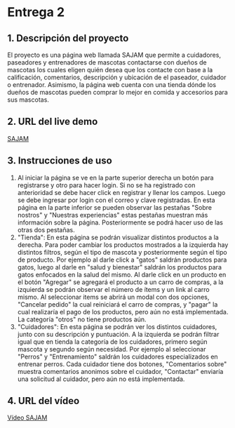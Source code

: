 # Entrega 2
## 1. Descripción del proyecto 
El proyecto es una página web llamada SAJAM que permite a cuidadores, paseadores y entrenadores de mascotas contactarse con dueños de mascotas los cuales eligen quién desea que los contacte con base a la calificación, comentarios, descripción y ubicación de el paseador, cuidador o entrenador. Asimismo, la página web cuenta con una tienda dónde los dueños de mascotas pueden comprar lo mejor en comida y accesorios para sus mascotas.

## 2. URL del live demo
 [SAJAM](https://sajam.herokuapp.com/index.html)
 
## 3. Instrucciones de uso
1. Al iniciar la página se ve en la parte superior derecha un botón para registrarse y otro para hacer login. Si no se ha registrado con anterioridad se debe hacer click en registrar y llenar los campos. Luego se debe ingresar por login con el correo y clave registradas. En esta página en la parte inferior se pueden observar las pestañas "Sobre nostros" y "Nuestras experiencias" estas pestañas muestran más información sobre la página. Posteriormente se podrá hacer uso de las otras dos pestañas.
2. "Tienda": En esta página se podrán visualizar distintos productos a la derecha. Para poder cambiar los productos mostrados a la izquierda hay distintos filtros, según el tipo de mascota y posteriormente según el tipo de producto. Por ejemplo al darle click a "gatos" saldrán productos para gatos, luego al darle en "salud y bienestar" saldrán los productos para gatos enfocados en la salud del mismo. Al darle click en un producto en el botón "Agregar" se agregará el producto a un carro de compras, a la izquierda se podrán observar el número de ítems y un link al carro mismo. Al seleccionar items se abrirá un modal con dos opciones, "Cancelar pedido" la cual reiniciará el carro de compras, y "pagar" la cual realizaría el pago de los productos, pero aún no está implementada. La categoría "otros" no tiene productos aún.
3. "Cuidadores": En esta página se podrán ver los distintos cuidadores, junto con su descripción y puntuación. A la izquierda se podrán filtrar igual que en tienda la categoría de los cuidadores, primero según mascota y segundo según necesidad. Por ejemplo al seleccionar "Perros" y "Entrenamiento" saldrán los cuidadores especializados en entrenar perros. Cada cuidador tiene dos botones, "Comentarios sobre" muestra comentarios anonimos sobre el cuidador, "Contactar" enviaría una solicitud al cuidador, pero aún no está implementada.

## 4. URL del vídeo
[Vídeo SAJAM](https://www.youtube.com/watch?v=uXIqia9u62o&ab_channel=StephaniaOtalora)
